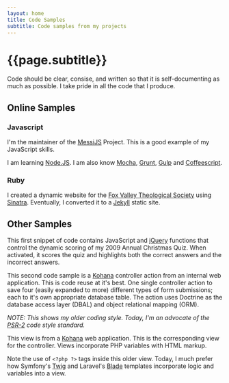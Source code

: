 ```yaml
---
layout: home
title: Code Samples
subtitle: Code samples from my projects
---
```

# {{page.subtitle}}

Code should be clear, consise, and written so that it is self-documenting
as much as possible. I take pride in all the code that I produce.

## Online Samples

### Javascript

I'm the maintainer of the [MessiJS](http://github.com/MessiJS/MessiJS)
Project. This is a good example of my JavaScript skills.

I am learning [Node.JS](http://nodejs.org/). I am also know
[Mocha](http://visionmedia.github.io/mocha/), [Grunt](http://gruntjs.com/),
[Gulp](http://gulpjs.com/) and [Coffeescript](http://coffeescript.org/).

### Ruby



I created a dynamic website for the
[Fox Valley Theological Society](http://github.com/dtedesigns/fvts.net)
using [Sinatra](http://www.sinatrarb.com/).  Eventually, I converted it to a [Jekyll](http://jekyllrb.com/) static site.

## Other Samples

This first snippet of code contains JavaScript and [jQuery](http://jquery.com/)
functions that control the dynamic scoring of my 2009 Annual Christmas
Quiz.  When activated, it scores the quiz and highlights both the
correct answers and the incorrect answers.

<script src="https://gist.github.com/kgust/04607f478d0fd37c1fcb.js?file=quiz_scoring.js"></script>

This second code sample is a [Kohana](http://kohanaframework.org/)
controller action from an internal web application. This is code
reuse at it's best. One single controller action to save four (easily
expanded to more) different types of form submissions; each to it's
own appropriate database table. The action uses Doctrine as the
database access layer (DBAL) and object relational mapping (ORM).

_NOTE: This shows my older coding style. Today, I'm an advocate of the
[PSR-2](http://www.php-fig.org/psr/psr-2/) code style standard._

<script src="https://gist.github.com/kgust/04607f478d0fd37c1fcb.js?file=kohana_controller_action.php"></script>

This view is from a [Kohana](http://kohanaframework.org/) web application.
This is the corresponding view for the controller. Views incorporate PHP variables with HTML markup.

Note the use of `<?php ?>` tags inside this older view. Today, I much prefer
how Symfony's [Twig](http://twig.sensiolabs.org/) and Laravel's
[Blade](http://laravel.com/docs/templates) templates incorporate logic and
variables into a view.

<script src="https://gist.github.com/kgust/04607f478d0fd37c1fcb.js?file=kohana_view.php"></script>
